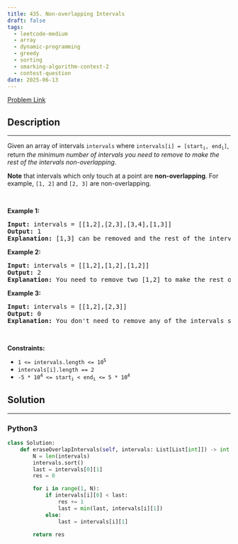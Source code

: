 ```yaml
---
title: 435. Non-overlapping Intervals
draft: false
tags: 
  - leetcode-medium
  - array
  - dynamic-programming
  - greedy
  - sorting
  - smarking-algorithm-contest-2
  - contest-question
date: 2025-06-13
---
```


[Problem Link](https://leetcode.com/problems/non-overlapping-intervals/)

## Description

---
<p>Given an array of intervals <code>intervals</code> where <code>intervals[i] = [start<sub>i</sub>, end<sub>i</sub>]</code>, return <em>the minimum number of intervals you need to remove to make the rest of the intervals non-overlapping</em>.</p>

<p><strong>Note</strong> that intervals which only touch at a point are <strong>non-overlapping</strong>. For example, <code>[1, 2]</code> and <code>[2, 3]</code> are non-overlapping.</p>

<p>&nbsp;</p>
<p><strong class="example">Example 1:</strong></p>

<pre>
<strong>Input:</strong> intervals = [[1,2],[2,3],[3,4],[1,3]]
<strong>Output:</strong> 1
<strong>Explanation:</strong> [1,3] can be removed and the rest of the intervals are non-overlapping.
</pre>

<p><strong class="example">Example 2:</strong></p>

<pre>
<strong>Input:</strong> intervals = [[1,2],[1,2],[1,2]]
<strong>Output:</strong> 2
<strong>Explanation:</strong> You need to remove two [1,2] to make the rest of the intervals non-overlapping.
</pre>

<p><strong class="example">Example 3:</strong></p>

<pre>
<strong>Input:</strong> intervals = [[1,2],[2,3]]
<strong>Output:</strong> 0
<strong>Explanation:</strong> You don&#39;t need to remove any of the intervals since they&#39;re already non-overlapping.
</pre>

<p>&nbsp;</p>
<p><strong>Constraints:</strong></p>

<ul>
	<li><code>1 &lt;= intervals.length &lt;= 10<sup>5</sup></code></li>
	<li><code>intervals[i].length == 2</code></li>
	<li><code>-5 * 10<sup>4</sup> &lt;= start<sub>i</sub> &lt; end<sub>i</sub> &lt;= 5 * 10<sup>4</sup></code></li>
</ul>


## Solution

---
### Python3
``` py title='non-overlapping-intervals'
class Solution:
    def eraseOverlapIntervals(self, intervals: List[List[int]]) -> int:
        N = len(intervals)
        intervals.sort()
        last = intervals[0][1]
        res = 0

        for i in range(1, N):
            if intervals[i][0] < last:
                res += 1
                last = min(last, intervals[i][1])
            else:
                last = intervals[i][1]

        return res

```

